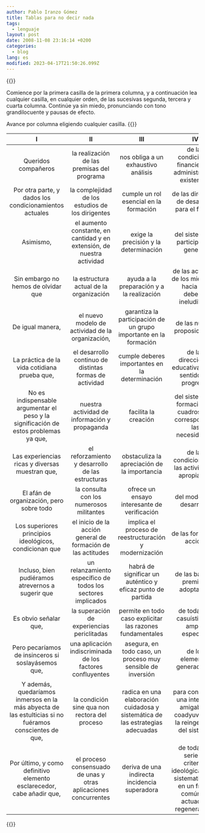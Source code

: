 ```yaml
---
author: Pablo Iranzo Gómez
title: Tablas para no decir nada
tags:
  - lenguaje
layout: post
date: 2008-11-08 23:16:14 +0200
categories:
  - blog
lang: es
modified: 2023-04-17T21:50:26.099Z
---
```


{{<hint title="Método de uso">}}

Comience por la primera casilla de la primera columna, y a continuación lea cualquier casilla, en cualquier orden, de las sucesivas segunda, tercera y cuarta columna. Continúe ya sin miedo, pronunciando con tono grandilocuente y pausas de efecto.

Avance por columna eligiendo cualquier casilla.
{{</hint>}}

|                                                   I                                                    |                                   II                                   |                                      III                                       |                                                     IV                                                      |
| :----------------------------------------------------------------------------------------------------: | :--------------------------------------------------------------------: | :----------------------------------------------------------------------------: | :---------------------------------------------------------------------------------------------------------: |
|                                          Queridos compañeros                                           |              la realización de las premisas del programa               |                      nos obliga a un exhaustivo análisis                       |                        de las condiciones financieras y administrativas existentes.                         |
|                         Por otra parte, y dados los condicionamientos actuales                         |            la complejidad de los estudios de los dirigentes            |                     cumple un rol esencial en la formación                     |                               de las directivas de desarrollo para el futuro.                               |
|                                               Asimismo,                                                | el aumento constante, en cantidad y en extensión, de nuestra actividad |                     exige la precisión y la determinación                      |                                    del sistema de participación general.                                    |
|                                  Sin embargo no hemos de olvidar que                                   |                la estructura actual de la organización                 |                   ayuda a la preparación y a la realización                    |                       de las actitudes de los miembros hacia sus deberes ineludibles.                       |
|                                            De igual manera,                                            |            el nuevo modelo de actividad de la organización,            |       garantiza la participación de un grupo importante en la formación        |                                        de las nuevas proposiciones.                                         |
|                              La práctica de la vida cotidiana prueba que,                              |        el desarrollo continuo de distintas formas de actividad         |                 cumple deberes importantes en la determinación                 |                          de las direcciones educativas en el sentido del progreso.                          |
|          No es indispensable argumentar el peso y la significación de estos problemas ya que,          |             nuestra actividad de información y propaganda              |                              facilita la creación                              |                   del sistema de formación de cuadros que corresponda a las necesidades.                    |
|                            Las experiencias ricas y diversas muestran que,                             |            el reforzamiento y desarrollo de las estructuras            |                  obstaculiza la apreciación de la importancia                  |                              de las condiciones de las actividades apropiadas.                              |
|                                El afán de organización, pero sobre todo                                |                la consulta con los numerosos militantes                |                  ofrece un ensayo interesante de verificación                  |                                          del modelo de desarrollo.                                          |
|                         Los superiores principios ideológicos, condicionan que                         |      el inicio de la acción general de formación de las actitudes      |             implica el proceso de reestructuración y modernización             |                                          de las formas de acción.                                           |
|                           Incluso, bien pudiéramos atrevernos a sugerir que                            |      un relanzamiento específico de todos los sectores implicados      |           habrá de significar un auténtico y eficaz punto de partida           |                                     de las básicas premisas adoptadas.                                      |
|                                         Es obvio señalar que,                                          |               la superación de experiencias periclitadas               |           permite en todo caso explicitar las razones fundamentales            |                                 de toda una casuística de amplio espectro.                                  |
|                           Pero pecaríamos de insinceros si soslayásemos que,                           |       una aplicación indiscriminada de los factores confluyentes       |          asegura, en todo caso, un proceso muy sensible de inversión           |                                        de los elementos generadores.                                        |
| Y además, quedaríamos inmersos en la más abyecta de las estulticias si no fuéramos conscientes de que, |             la condición sine qua non rectora del proceso              | radica en una elaboración cuidadosa y sistemática de las estrategias adecuadas |             para configurar una interface amigable y coadyuvante a la reingeniería del sistema.             |
|                 Por último, y como definitivo elemento esclarecedor, cabe añadir que,                  |    el proceso consensuado de unas y otras aplicaciones concurrentes    |                 deriva de una indirecta incidencia superadora                  | de toda una serie de criterios ideológicamente sistematizados en un frente común de actuación regeneradora. |

{{<disfruta>}}
